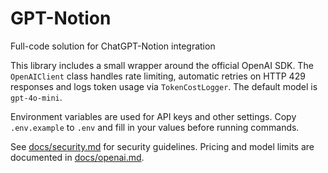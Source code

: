 # GPT-Notion

Full-code solution for ChatGPT-Notion integration

This library includes a small wrapper around the official OpenAI SDK. The
`OpenAIClient` class handles rate limiting, automatic retries on HTTP 429
responses and logs token usage via `TokenCostLogger`. The default model is
`gpt-4o-mini`.

Environment variables are used for API keys and other settings. Copy
`.env.example` to `.env` and fill in your values before running commands.

See [docs/security.md](docs/security.md) for security guidelines. Pricing and
model limits are documented in [docs/openai.md](docs/openai.md).
